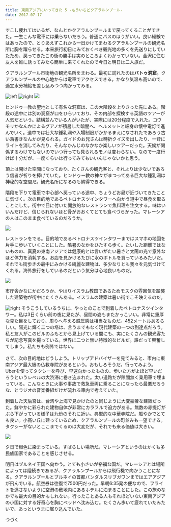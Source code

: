 ```yaml
---
title: 東南アジアにいってきた 5 -もういちどクアラルンプール-
date: 2017-07-17
---
```


すこし疲れてはいるが、なんとかクアラルンプールまで戻ってくることができた。一生こんな電車には乗らないだろう。普通にバスのほうがいい。良い経験ではあったので、とりあえずこれから一日かけてまわるクアラルンプールの観光名所に胸を躍らせる。本来旅行初日にみておくべき観光地の多くを先送りにしていたため、戻ってきたこの街の勝手は実のところよくわかっていない。金沢に住む友人を雑に誘ってみたら簡単に来てくれたので今日と明日は二人旅だ。

クアラルンプール市街地の観光名所をまわる。最初に訪れたのは**バトゥ洞窟**。クアラルンプールの中心地からは電車でアクセスできる。かなり気温も高いので、適宜水分補給を差し込みつつ向かってみる。

![left](https://farm5.staticflickr.com/4314/35719041450_bc331a7bac_b.jpg)
![right](https://farm5.staticflickr.com/4314/35719057850_9854df1946_b.jpg)
![](https://farm5.staticflickr.com/4311/35719049830_147315dc3a_h.jpg)

ヒンドゥー教の聖地として有名な洞窟は、この大階段を上りきった先にある。階段の途中には別の洞窟が口をひらいており、その内部を探検する英語のツアーが人気だという。結構並んでいる人がいたが、実際には20分程度で入れた。コウモリかなんかによるグアノが積層した暗闇へ、ヘルメットと細身の懐中電灯で進んでいく。道中では壮大な鍾乳洞や入場制限がかかるまえになされたであろう古い落書きなんかが見られる。ガイドのお兄さんは時折クイズを出したり、一斉にライトを消してみたり、そんなかんじのなかなか楽しいツアーだった。天候が関係するわけでもないのでいつ行っても見られるモノは変わらない。なので一度行けば十分だが、一度くらいは行ってみてもいいんじゃないかと思う。

頂上は開けた空間になっており、たくさんの観光客と、それよりは少ないであろう信者が祈りを捧げていた。ヒンドゥー教の神々がまつってある巨大な鍾乳洞は神秘的な空間だ。観光名所になるのも納得できる。

階段を下りて電車で中心部へ戻っている途中、ちょうどお昼が近づいてきたことに気づく。次の目的地であるペトロナスツインタワーへ向かう道中で昼食を取ることにした。街中で目に付いた開放的なレストランで魚料理を注文する。味はいいんだけど、信じられないほど骨がおおくてとても食べづらかった。マレーシアの人はこのまま食べているのだろうか。

![](https://farm5.staticflickr.com/4317/36109619675_1a758d553d_h.jpg)

レストランをでる。目的地であるペトロナスツインタワーまではスマホの地図を片手に歩いていくことにした。酷暑のなかをひたすら歩く。たいした距離ではないものの、真夏の東南アジアでは健康的とは言いがたい暑さと太陽の光で意外なほど体力を消耗する。お店を見かけるたびに水のボトルを買っているみたいだ。それでも街歩きの最中にみかける綺麗な建物は、多少なりとも我々を元気づけてくれる。海外旅行をしているのだという気分は心地良いものだ。

![](https://farm5.staticflickr.com/4321/35269286464_e696fed773_h.jpg)

市庁舎かなにかだろうか、やはりイスラム教国であるためモスクの雰囲気を踏襲した建築物が街中にたくさんある。イスラムの建築は暑い街でこそ映えるのだ。

![right](https://farm5.staticflickr.com/4320/36067684396_176c9118aa_b.jpg)
そうこうしているうちに、やっとのことで到着したペトロナスツインタワー。私は3日くらい前の夜に見たが、昼間の姿もまたかっこいい。非常に重厚な見た目をしており、周りへ与える威圧感は相当なものだ。452メートルあるらしい。陽光に輝く二つの塔は、言うまでもなく現代建築の一つの到達点だろう。私と友人がこのビルのふもとから見上げている間にも、実にたくさんの観光客たちが記念写真を撮っている。世界に二つと無い特徴的なビルだ。誰だって興奮してしまう。私たちも例外ではない。<br><br>
さて、次の目的地はどうしよう。トリップアドバイザーを見てみると、市内に東南アジア最大級の仏教寺院があるという。おもしろそうだ。行ってみよう。Uberを使ってタクシーを呼び、早速向かったものの、歩いた方がよほど早いだろうというレベルの大渋滞に巻き込まれた。太い道路だが隙間無く乗用車で埋まっている。こんなときに火事や事故で救急車両に乗ることになったら最悪だろうな、とラジオの音楽番組だけが流れる車内で考えていた。

到着した天后宫は、台湾や上海で見かけたのと同じように大変豪奢な建築だった。鮮やかに彩られた建物自体が非常にカラフルで迫力がある。無数の赤提灯がぶら下がっている様子は九份のそれに近い。典型的な中華寺院だ。賑やかでとても良い。小高い丘に建っているため、クアラルンプールの町並みも一望できる。タクシーがないとここまでくるのは大変だが、それでも来る価値は大きい。

![](https://farm5.staticflickr.com/4323/36067691886_48c9069597_h.jpg)

夕日で橙色に染まっている。すばらしい場所だ。マレーシアというのはかくも多民族国家であることを感じさせる。

明日はブルネイ王国へ向かう。とても小さいが裕福な国だ。マレーシアとは場所によっては陸続きであるが、クアラルンプールからは飛行機で向かうことになる。クアラルンプールとブルネイの首都バンダルスリブガワンまではエアアジアが飛んでいる。航空券は往復で7500円だった。早朝6:35発の便なので、フライトを逃さないように空港の敷地内にあるホテルに泊まることにした。この旅のなかでも最大の目的かもしれない。行ったことある人もそれほどいない東南アジアの小国に対する好奇心を胸にベッドへ沈み込む。たくさん歩いて疲れていたみたいで、あっというまに眠り込んでいた。

つづく